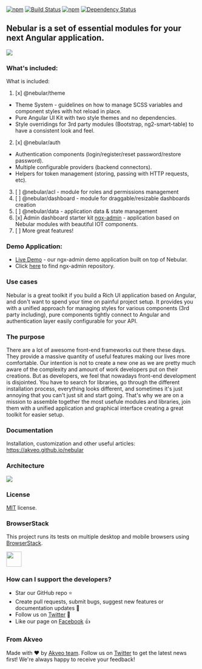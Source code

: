 [![npm](https://img.shields.io/npm/l/@nebular/theme.svg)]()
[![Build Status](https://travis-ci.org/akveo/nebular.svg?branch=master)](https://travis-ci.org/akveo/nebular)
[![npm](https://img.shields.io/npm/dt/@nebular/theme.svg)](https://www.npmjs.com/package/@nebular/theme)
[![Dependency Status](https://david-dm.org/akveo/ngx-admin/status.svg)](https://david-dm.org/akveo/ng2-admin)

## Nebular is a set of essential modules for your next Angular application.
<img src="https://i.imgur.com/baznxCs.png" />

### What's included:

What is included:
1) [x] @nebular/theme
  - Theme System - guidelines on how to manage SCSS variables and component styles with hot reload in place.
  - Pure Angular UI Kit with two style themes and no dependencies.
  - Style overridings for 3rd party modules (Bootstrap, ng2-smart-table) to have a consistent look and feel.
2) [x] @nebular/auth
  - Authentication components (login/register/reset password/restore password).
  - Multiple configurable providers (backend connectors).
  - Helpers for token management (storing, passing with HTTP requests, etc).
3) [ ] @nebular/acl - module for roles and permissions management
4) [ ] @nebular/dashboard - module for draggable/resizable dashboards creation
5) [ ] @nebular/data - application data & state management
6) [x] Admin dashboard starter kit [ngx-admin](http://github.com/akveo/ngx-admin) - application based on Nebular modules with beautiful IOT components.
7) [ ] More great features! 

### Demo Application:

- [Live Demo](http://akveo.com/ngx-admin) - our ngx-admin demo application built on top of Nebular. 
- Click [here](https://github.com/akveo/ngx-admin) to find ngx-admin repository.


### Use cases
Nebular is a great toolkit if you build a Rich UI application based on Angular, and don't want to spend your time on painful project setup. It provides you with a unified approach for managing styles for various components (3rd party including), pure components tightly connect to Angular and authentication layer easily configurable for your API.

### The purpose
There are a lot of awesome front-end frameworks out there these days. They provide a massive quantity of useful features making our lives more comfortable. Our intention is not to create a new one as we are pretty much aware of the complexity and amount of work developers put on their creations. But as developers, we feel that nowadays front-end development is disjointed. You have to search for libraries, go through the different installation process, everything looks different, and sometimes it's just annoying that you can't just sit and start going. That's why we are on a mission to assemble together the most usefule modules and libraries, join them with a unified application and graphical interface creating a great toolkit for easier setup.

### Documentation
Installation, customization and other useful articles: https://akveo.github.io/nebular

### Architecture
<img src="https://i.imgur.com/H4coTS7.png" />

### License
[MIT](LICENSE.txt) license.

### BrowserStack
This project runs its tests on multiple desktop and mobile browsers using [BrowserStack](http://www.browserstack.com).

<img src="https://cloud.githubusercontent.com/assets/131406/22254249/534d889e-e254-11e6-8427-a759fb23b7bd.png" height="40" />

### How can I support the developers?
- Star our GitHub repo :star:
- Create pull requests, submit bugs, suggest new features or documentation updates :wrench:
- Follow us on [Twitter](https://twitter.com/akveo_inc) :feet:
- Like our page on [Facebook](https://www.facebook.com/akveo/) :thumbsup:

### From Akveo
Made with :heart: by [Akveo team](http://akveo.com/). Follow us on [Twitter](https://twitter.com/akveo_inc) to get the latest news first!
We're always happy to receive your feedback!
